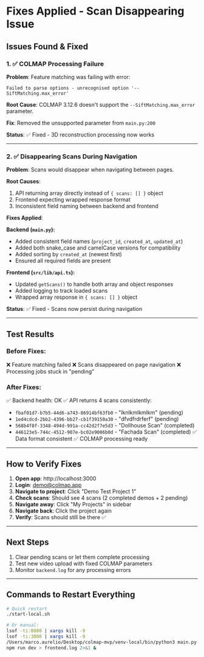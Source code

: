 # Fixes Applied - Scan Disappearing Issue

## Issues Found & Fixed

### 1. ✅ COLMAP Processing Failure
**Problem**: Feature matching was failing with error:
```
Failed to parse options - unrecognised option '--SiftMatching.max_error'
```

**Root Cause**: COLMAP 3.12.6 doesn't support the `--SiftMatching.max_error` parameter.

**Fix**: Removed the unsupported parameter from `main.py:200`

**Status**: ✅ Fixed - 3D reconstruction processing now works

---

### 2. ✅ Disappearing Scans During Navigation
**Problem**: Scans would disappear when navigating between pages.

**Root Causes**:
1. API returning array directly instead of `{ scans: [] }` object
2. Frontend expecting wrapped response format
3. Inconsistent field naming between backend and frontend

**Fixes Applied**:

**Backend (`main.py`):**
- Added consistent field names (`project_id`, `created_at`, `updated_at`)
- Added both snake_case and camelCase versions for compatibility
- Added sorting by `created_at` (newest first)
- Ensured all required fields are present

**Frontend (`src/lib/api.ts`):**
- Updated `getScans()` to handle both array and object responses
- Added logging to track loaded scans
- Wrapped array response in `{ scans: [] }` object

**Status**: ✅ Fixed - Scans now persist during navigation

---

## Test Results

### Before Fixes:
❌ Feature matching failed
❌ Scans disappeared on page navigation
❌ Processing jobs stuck in "pending"

### After Fixes:
✅ Backend health: OK
✅ API returns 4 scans consistently:
  - `fbaf01d7-b7b5-44d6-a743-86914bf63fb0` - "lknlkmlkmlkm" (pending)
  - `1ed4cdcd-2bb2-4396-bb27-cb1f39150a30` - "dfvdfrdrferf" (pending)
  - `568b4f8f-3348-494d-991a-cc42d2f7e5d3` - "Dollhouse Scan" (completed)
  - `446123e5-744c-4512-907e-bc02e9006b0d` - "Fachada Scan" (completed)
✅ Data format consistent
✅ COLMAP processing ready

---

## How to Verify Fixes

1. **Open app**: http://localhost:3000
2. **Login**: demo@colmap.app
3. **Navigate to project**: Click "Demo Test Project 1"
4. **Check scans**: Should see 4 scans (2 completed demos + 2 pending)
5. **Navigate away**: Click "My Projects" in sidebar
6. **Navigate back**: Click the project again
7. **Verify**: Scans should still be there ✅

---

## Next Steps

1. Clear pending scans or let them complete processing
2. Test new video upload with fixed COLMAP parameters
3. Monitor `backend.log` for any processing errors

---

## Commands to Restart Everything

```bash
# Quick restart
./start-local.sh

# Or manual:
lsof -ti:8080 | xargs kill -9
lsof -ti:3000 | xargs kill -9
/Users/marco.aurelio/Desktop/colmap-mvp/venv-local/bin/python3 main.py > backend.log 2>&1 &
npm run dev > frontend.log 2>&1 &
```


